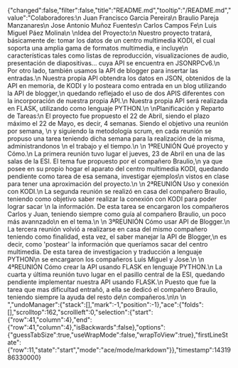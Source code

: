 {"changed":false,"filter":false,"title":"README.md","tooltip":"/README.md","value":"Colaboradores:\n    Juan Francisco Garcia Pereira\n    Braulio Pareja Manzanares\n    Jose Antonio Muñoz Fuentes\n    Carlos Campos Fe\n    Luis Miguel Páez Molina\n    \nIdea del Proyecto:\n    Nuestro proyecto tratará, básicamente de:  tomar los datos de un centro multimedia KODI, el cual soporta una amplia gama de formatos multimedia, e incluye\n    características tales como listas de reproducción, visualizaciones de audio, presentación de diapositivas... cuya API se encuentra en JSONRPCv6.\n    Por otro lado, también usamos la API de blogger para insertar las entradas.\n    Nuestra propia API obtendra los datos en JSON, obtenidos de la API en memoria, de KODI y lo posteara como entrada en un blog utilizando la API de blogger,\n    quedando reflejado el uso de dos APIS diferentes con la incorporación de nuestra propia API.\n    Nuestra propia API será realizada en FLASK, utilizando como lenguaje PYTHON.\n    \nPlanificación y Reparto de Tareas:\n    El proyecto fue propuesto el 22 de Abril, siendo el plazo máximo el 22 de Mayo, es decir, 4 semanas. Siendo el objetivo una reunión por semana, \n    y siguiendo la metodología scrum, en cada reunión se propuso una tarea teniendo dicha semana para la realización de la misma, administrandonos \n    el trabajo y el tiempo.\n    \n    1ªREUNIÓN Qué proyecto y Cómo.\n        La primera reunión tuvo lugar el jueves, 23 de Abril en una de las salas de la ESI. El tema fue propuesto por el compañero Braulio,\n        ya que posee en su propio hogar el aparato del centro multimedia KODI, quedando pendiente como tarea de esa semana, investigar ejemplos\n        vistos en clase para tener una aproximación del proyecto.\n        \n    2ªREUNIÓN Uso y conexión con KODI.\n        La segunda reunión se realizó en casa del compañero Braulio, teniendo como objetivo saber realizar la conexión con KODI para poder lograr sacar \n        la información. De esta tarea se encargaron los compañeros Carlos y Juan, teniendo siempre como guía al compañero Braulio, un poco más avannzado\n        en el tema.\n        \n    3ªREUNIÓN Cómo usar API de Blogger.\n        La tercera reunión volvió a realizarse en casa del mismo compañero teniendo como finalidad, esta vez, el saber manejar la API de Blogger,\n        es decir, como 'postear' la información que queríamos sacar del centro multimedia. De esta tarea de investigacion y traducción a lenguaje PYTHON\n        se encargaron los compañeros Luis Miguel y Jose.\n        \n    4ªREUNIÓN Cómo crear la API usando FLASK en lenguaje PYTHON.\n        La cuarta y última reunión tuvo lugar en el pasillo central de la ESI, quedando pendiente implementar nuestra API usando FLASK.\n        Puesto que fue la tarea que mas dificultad entrañó, a ella se dedicó el compañero Braulio, teniendo siempre la ayuda del resto de\n        compañeros.\n\n    \n    ","undoManager":{"stack":[],"mark":-1,"position":-1},"ace":{"folds":[],"scrolltop":162,"scrollleft":0,"selection":{"start":{"row":41,"column":4},"end":{"row":41,"column":4},"isBackwards":false},"options":{"guessTabSize":true,"useWrapMode":false,"wrapToView":true},"firstLineState":{"row":11,"state":"start","mode":"ace/mode/markdown"}},"timestamp":1431986330000}